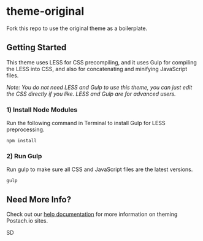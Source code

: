 theme-original
==============

Fork this repo to use the original theme as a boilerplate.

## Getting Started

This theme uses LESS for CSS precompiling, and it uses Gulp for compiling the LESS into CSS, and also for concatenating and minifying JavaScript files.

_Note: You do not need LESS and Gulp to use this theme, you can just edit the CSS directly if you like. LESS and Gulp are for advanced users._

### 1) Install Node Modules

Run the following command in Terminal to install Gulp for LESS preprocessing.
```
npm install
```

### 2) Run Gulp

Run gulp to make sure all CSS and JavaScript files are the latest versions.
```
gulp
```

## Need More Info? 

Check out our [help documentation](http://help.postach.io/tag/theme-code) for more information on theming Postach.io sites.




SD